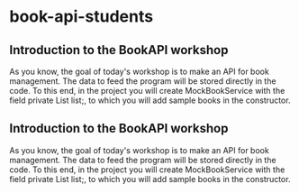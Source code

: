 # book-api-students

## Introduction to the BookAPI workshop

As you know, the goal of today's workshop is to make an API for book management. The data to feed the program will be stored directly in the code. To this end, in the project you will create MockBookService with the field private List<Book> list;, to which you will add sample books in the constructor.

## Introduction to the BookAPI workshop

As you know, the goal of today's workshop is to make an API for book management. The data to feed the program will be stored directly in the code. To this end, in the project you will create MockBookService with the field private List<Book> list;, to which you will add sample books in the constructor.
